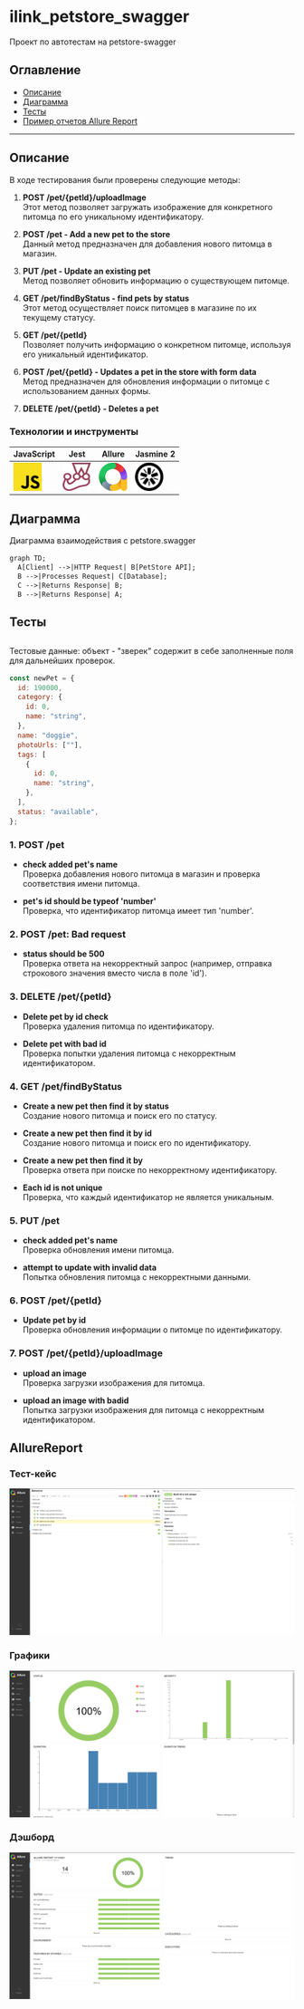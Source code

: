 # ilink_petstore_swagger

Проект по автотестам на petstore-swagger

## Оглавление

- [Описание](#description)
- [Диаграмма](#diagram)
- [Тесты](#tests)
- [Пример отчетов Allure Report](#allureReport)


---

## Описание
<a id="description"></a>
В ходе тестирования были проверены следующие методы:

1. **POST /pet/{petId}/uploadImage**  
   Этот метод позволяет загружать изображение для конкретного питомца по его уникальному идентификатору.

2. **POST /pet - Add a new pet to the store**  
   Данный метод предназначен для добавления нового питомца в магазин.

3. **PUT /pet - Update an existing pet**  
   Метод позволяет обновить информацию о существующем питомце.

4. **GET /pet/findByStatus - find pets by status**  
   Этот метод осуществляет поиск питомцев в магазине по их текущему статусу.

5. **GET /pet/{petId}**  
   Позволяет получить информацию о конкретном питомце, используя его уникальный идентификатор.

6. **POST /pet/{petId} - Updates a pet in the store with form data**  
   Метод предназначен для обновления информации о питомце с использованием данных формы.

7. **DELETE /pet/{petId} - Deletes a pet**  

<a id="tools"></a>
### Технологии и инструменты

| JavaScript | Jest | Allure | Jasmine 2 |
| ---------- | ---- | ------ | -------- |
| <a href="https://www.javascript.com/"><img src="media/logos/javascript-logo.svg" width="50" height="50"  alt="JavaScript"/></a> | <a href="https://jestjs.io/"><img src="media/logos/jest-plain.svg" width="50" height="50"  alt="Jest"/></a> | <a href="https://github.com/allure-framework"><img src="media/logos/allure-logo.svg" width="50" height="50"  alt="Allure"/></a> | <a href="https://jasmine.github.io/" align="center"><img src="media/logos/jasmine.svg" width="50" height="50"  alt="Jasmine 2"/></a> |




## Диаграмма
<a id="diagram"></a>
Диаграмма взаимодействия с petstore.swagger

```mermaid
graph TD;
  A[Client] -->|HTTP Request| B[PetStore API];
  B -->|Processes Request| C[Database];
  C -->|Returns Response| B;
  B -->|Returns Response| A;
```
## Тесты
<a id="tests"></a>
----
Тестовые данные: объект - "зверек" содержит в себе заполненные поля для дальнейших проверок.


```javascript
const newPet = {
  id: 190000,
  category: {
    id: 0,
    name: "string",
  },
  name: "doggie",
  photoUrls: [""],
  tags: [
    {
      id: 0,
      name: "string",
    },
  ],
  status: "available",
};
```
### 1. POST /pet

- **check added pet's name**  
  Проверка добавления нового питомца в магазин и проверка соответствия имени питомца.

- **pet's id should be typeof 'number'**  
  Проверка, что идентификатор питомца имеет тип 'number'.

### 2. POST /pet: Bad request

- **status should be 500**  
  Проверка ответа на некорректный запрос (например, отправка строкового значения вместо числа в поле 'id').

### 3. DELETE /pet/{petId}

- **Delete pet by id check**  
  Проверка удаления питомца по идентификатору.

- **Delete pet with bad id**  
  Проверка попытки удаления питомца с некорректным идентификатором.

### 4. GET /pet/findByStatus

- **Create a new pet then find it by status**  
  Создание нового питомца и поиск его по статусу.

- **Create a new pet then find it by id**  
  Создание нового питомца и поиск его по идентификатору.

- **Create a new pet then find it by**  
  Проверка ответа при поиске по некорректному идентификатору.

- **Each id is not unique**  
  Проверка, что каждый идентификатор не является уникальным.

### 5. PUT /pet

- **check added pet's name**  
  Проверка обновления имени питомца.

- **attempt to update with invalid data**  
  Попытка обновления питомца с некорректными данными.

### 6. POST /pet/{petId}

- **Update pet by id**  
  Проверка обновления информации о питомце по идентификатору.

### 7. POST /pet/{petId}/uploadImage

- **upload an image**  
  Проверка загрузки изображения для питомца.

- **upload an image with badid**  
  Попытка загрузки изображения для питомца с некорректным идентификатором.

## AllureReport
<a id="allureReport"></a>
### Тест-кейс
![Тест-кейс](media/screenshots/allure_testcase.png)
### Графики
![Графики](media/screenshots/allure_graph.png)
### Дэшборд
![Дэшборд](media/screenshots/allure_overview.png)

